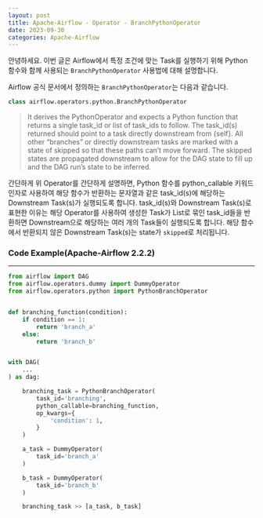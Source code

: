 ```yaml
---
layout: post
title: Apache-Airflow - Operator - BranchPythonOperator
date: 2023-09-30
categories: Apache-Airflow
---
```

안녕하세요. 
이번 글은 Airflow에서 특정 조건에 맞는 Task를 실행하기 위해 Python 함수와 함께 사용되는 `BranchPythonOperator` 사용법에 대해 설명합니다.
 
Airflow 공식 문서에서 정의하는 `BranchPythonOperator`는 다음과 같습니다.
 
```python
class airflow.operators.python.BranchPythonOperator
```
 
> It derives the PythonOperator and expects a Python function that returns a single task_id or list of task_ids to follow. The task_id(s) returned should point to a task directly downstream from {self}. All other “branches” or directly downstream tasks are marked with a state of skipped so that these paths can’t move forward. The skipped states are propagated downstream to allow for the DAG state to fill up and the DAG run’s state to be inferred.
 
간단하게 위 Operator를 간단하게 설명하면, Python 함수를 python_callable 키워드 인자로 사용하여 해당 함수가 반환하는 문자열과 같은 task_id(s)에 해당하는 Downstream Task(s)가 실행되도록 합니다. 
task_id(s)와 Downstream Task(s)로 표현한 이유는 해당 Operator를 사용하여 생성한 Task가 List로 묶인 task_id들을 반환하면 Downstream으로 해당하는 여러 개의 Task들이 실행되도록 합니다. 
해당 함수에서 반환되지 않은 Downstream Task(s)는 state가 `skipped`로 처리됩니다.
<br>

### Code Example(Apache-Airflow 2.2.2)
---
```python
from airflow import DAG
from airflow.operators.dummy import DummyOperator
from airflow.operators.python import PythonBranchOperator


def branching_function(condition):
    if condition == 1:
        return 'branch_a'
    else:
        return 'branch_b'


with DAG(
    ...
) as dag:

    branching_task = PythonBranchOperator(
        task_id='branching',
        python_callable=branching_function,
        op_kwargs={
            'condition': 1,
        }
    )

    a_task = DummyOperator(
        task_id='branch_a'
    )

    b_task = DummyOperator(
        task_id='branch_b'
    )

    branching_task >> [a_task, b_task]
```
